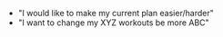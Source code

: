 - "I would like to make my current plan easier/harder"
- "I want to change my XYZ workouts be more ABC"
